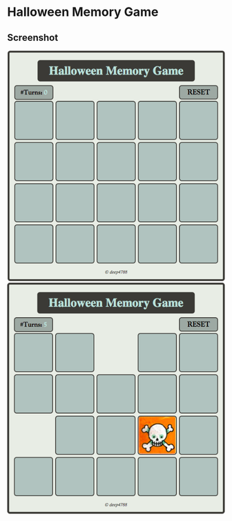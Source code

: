 Halloween Memory Game
=====================

Screenshot
----------
![](images/appImage.png)
![](images/appImage2.png)
